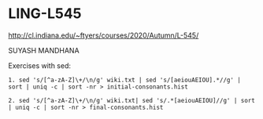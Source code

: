 # LING-L545

http://cl.indiana.edu/~ftyers/courses/2020/Autumn/L-545/

SUYASH MANDHANA

Exercises with sed:
  ```
  1. sed 's/[^a-zA-Z]\+/\n/g' wiki.txt | sed 's/[aeiouAEIOU].*//g' | sort | uniq -c | sort -nr > initial-consonants.hist
  
  2. sed 's/[^a-zA-Z]\+/\n/g' wiki.txt| sed 's/.*[aeiouAEIOU]//g' | sort  | uniq -c | sort -nr > final-consonants.hist
  ```




